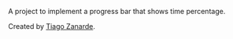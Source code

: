 A project to implement a progress bar that shows time percentage.

Created by [Tiago Zanarde](https://tiagozanarde.dev).
